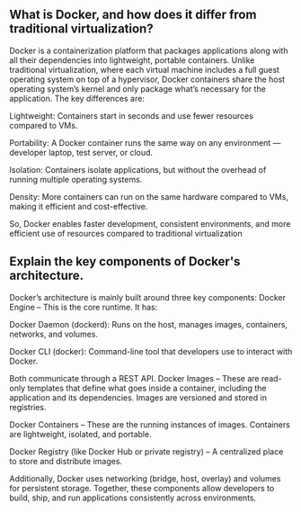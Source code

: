 ## What is Docker, and how does it differ from traditional virtualization?
Docker is a containerization platform that packages applications along with all their dependencies into lightweight, portable containers. Unlike traditional virtualization, where each virtual machine includes a full guest operating system on top of a hypervisor, Docker containers share the host operating system’s kernel and only package what’s necessary for the application.
The key differences are:

Lightweight: Containers start in seconds and use fewer resources compared to VMs.

Portability: A Docker container runs the same way on any environment — developer laptop, test server, or cloud.

Isolation: Containers isolate applications, but without the overhead of running multiple operating systems.

Density: More containers can run on the same hardware compared to VMs, making it efficient and cost-effective.

So, Docker enables faster development, consistent environments, and more efficient use of resources compared to traditional virtualization

##     Explain the key components of Docker's architecture.
Docker’s architecture is mainly built around three key components:
Docker Engine – This is the core runtime. It has:

Docker Daemon (dockerd): Runs on the host, manages images, containers, networks, and volumes.

Docker CLI (docker): Command-line tool that developers use to interact with Docker.

Both communicate through a REST API.
Docker Images – These are read-only templates that define what goes inside a container, including the application and its dependencies. Images are versioned and stored in registries.

Docker Containers – These are the running instances of images. Containers are lightweight, isolated, and portable.

Docker Registry (like Docker Hub or private registry) – A centralized place to store and distribute images.

Additionally, Docker uses networking (bridge, host, overlay) and volumes for persistent storage.
Together, these components allow developers to build, ship, and run applications consistently across environments.
